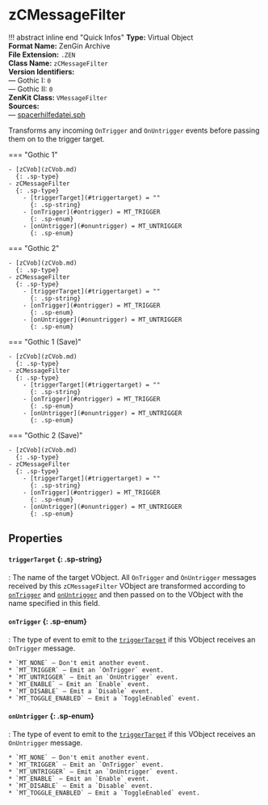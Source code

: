 # zCMessageFilter

!!! abstract inline end "Quick Infos"
    **Type:** Virtual Object<br/>
    **Format Name:** ZenGin Archive<br/>
    **File Extension:** `.ZEN`<br/>
    **Class Name:** `zCMessageFilter`<br/>
    **Version Identifiers:**<br />
    — Gothic I: `0`<br/>
    — Gothic II: `0`<br/>
    **ZenKit Class:** `VMessageFilter`<br/>
    **Sources:**<br/>
    — [spacerhilfedatei.sph](https://wiki.worldofgothic.de/doku.php?id=spacer:hilfedatei)

Transforms any incoming `OnTrigger` and `OnUntrigger` events before passing them on to the trigger target.

=== "Gothic 1"

    - [zCVob](zCVob.md)
      {: .sp-type}
    - zCMessageFilter
      {: .sp-type}
        - [triggerTarget](#triggertarget) = ""
          {: .sp-string}
        - [onTrigger](#ontrigger) = MT_TRIGGER
          {: .sp-enum}
        - [onUntrigger](#onuntrigger) = MT_UNTRIGGER
          {: .sp-enum}

=== "Gothic 2"

    - [zCVob](zCVob.md)
      {: .sp-type}
    - zCMessageFilter
      {: .sp-type}
        - [triggerTarget](#triggertarget) = ""
          {: .sp-string}
        - [onTrigger](#ontrigger) = MT_TRIGGER
          {: .sp-enum}
        - [onUntrigger](#onuntrigger) = MT_UNTRIGGER
          {: .sp-enum}

=== "Gothic 1 (Save)"

    - [zCVob](zCVob.md)
      {: .sp-type}
    - zCMessageFilter
      {: .sp-type}
        - [triggerTarget](#triggertarget) = ""
          {: .sp-string}
        - [onTrigger](#ontrigger) = MT_TRIGGER
          {: .sp-enum}
        - [onUntrigger](#onuntrigger) = MT_UNTRIGGER
          {: .sp-enum}

=== "Gothic 2 (Save)"

    - [zCVob](zCVob.md)
      {: .sp-type}
    - zCMessageFilter
      {: .sp-type}
        - [triggerTarget](#triggertarget) = ""
          {: .sp-string}
        - [onTrigger](#ontrigger) = MT_TRIGGER
          {: .sp-enum}
        - [onUntrigger](#onuntrigger) = MT_UNTRIGGER
          {: .sp-enum}

## Properties

#### `triggerTarget` {: .sp-string}

:   The name of the target VObject. All `OnTrigger` and `OnUntrigger` messages received by this `zCMessageFilter`
    VObject are transformed according to [`onTrigger`](#onTrigger) and [`onUntrigger`](#onUntrigger) and then
    passed on to the VObject with the name specified in this field.

#### `onTrigger` {: .sp-enum}

:   The type of event to emit to the [`triggerTarget`](#triggerTarget) if this VObject receives an `OnTrigger` message.
    
    * `MT_NONE` — Don't emit another event.
    * `MT_TRIGGER` — Emit an `OnTrigger` event.
    * `MT_UNTRIGGER` — Emit an `OnUntrigger` event.
    * `MT_ENABLE` — Emit an `Enable` event.
    * `MT_DISABLE` — Emit a `Disable` event.
    * `MT_TOGGLE_ENABLED` — Emit a `ToggleEnabled` event.

#### `onUntrigger` {: .sp-enum}

:   The type of event to emit to the [`triggerTarget`](#triggerTarget) if this VObject receives an `OnUntrigger` message.

    * `MT_NONE` — Don't emit another event.
    * `MT_TRIGGER` — Emit an `OnTrigger` event.
    * `MT_UNTRIGGER` — Emit an `OnUntrigger` event.
    * `MT_ENABLE` — Emit an `Enable` event.
    * `MT_DISABLE` — Emit a `Disable` event.
    * `MT_TOGGLE_ENABLED` — Emit a `ToggleEnabled` event.
